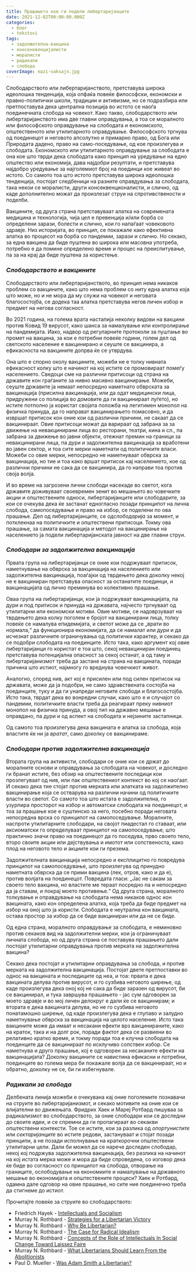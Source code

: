 ```yaml
---
title: Прашањето кое ги подели либертаријанците
date: 2021-12-02T00:00:00.000Z
categories:
  - блог
  - tekstovi
tags:
  - задолжителна-вакцина
  - консенквенцијалисти
  - моралисти
  - радикали
  - слобода
coverImage: nazi-vaksajn.jpg
---
```


Слободарството или либертаријанството, претставува широка идеолошка тенденција, која опфаќа повеќе философски, економски и правно-политички школи, традиции и активизми, но се подразбира или претпоставува дека централна позиција во истото се наоѓа поединечната слобода на човекот. Како такво, слободарството или либертаријанството има две главни оправдувања, а тоа се моралното или философското оправдување на слободата и економското, општественото или утилитарното оправдување. Философското тргнува од поединецот и неговото апсолутно и примарно право, од Бога или Природата дадено, право на само-поседување, од кое произлегува и слободата. Економското или утилитарното оправдување за слободата е она кое што тврди дека слободата како принцип на уредување на едно општество или економија, дава најдобри резултати, и претставува најдобро уредување за најголемиот број на поединци кое живеат во истото. Со самото тоа што истото претставува широка идеолошка тенденција, постојат следбеници на разните оправдувања за слободата, така некои се моралисти, други консеквенционалисти, и слично, од каде дополнително можат да произлезат струи на спротивствености и поделби.

Вакцините, од друга страна претставуваат алатка на современата медицина и технологија, чија цел е превенција и/или борба со определени зарази, болести и слично, кои го напаѓаат човековото здравје. Низ историјата, во принцип, се покажале како ефективна алатка во процесот на борба со пандемии, зарази и слично. Но секако, за една вакцина да биде пуштена во широка или масовна употреба, потребно е да поминe определено време и процес на преиспитување, па за на крај да биде пуштена за користење.

### _Слободарството и вакцините_

Слободарството или либертаријанството, во принцип нема никаков проблем со вакцините, како што нема проблем со ниту една алатка која што може, но и не мора да му служи на човекот и неговата благосостојба, се додека таа алатка претставува негов личен избор и предмет на негова согласност.

Во 2021 година, на голема врата настапија неколку видови на вакцини против Ковид 19 вирусот, како шанса за намалување или контролирање на пандемијата. Иако, надвор од регуларните протоколи за пуштање во промет на вакцина, за кои е потребни повеќе години, голем дел од светското население е вакцинирано и сеуште се вакцинира, а ефикасноста на вакцините допрва ќе се утврдува.

Она што е спорно околу вакцините, можеби не е толку нивната ефикасност колку што е начинот на кој истите се промовираат помеѓу населението. Сведоци сме на различни притисоци од страна на државите кон граѓаните за нивно масивно вакцинирање. Можеби, сеуште државите ја немаат непосредно наметнато обврската за вакцинација (присилна вакцинација, или да одат медицински лица, придружени со полиција во домовите да ги вакцинираат луѓето), но истите потполно ја користат својата положба на легитимен монопол на физичка принуда, да го направат вакцинирањето помасовно, и да извршат притисок кон оние кои од различни причини, не сакаат да се вакцинираат. Овие притисоци можат да варираат oд забрана за за движење на невакцинирани лица во ресторани, театри, кина и сл., па забрана за движење во јавни објекти, отежнат премин на граници за невакцинирани лица, па дури и задолжителна вакцинација за вработени во јавен сектор, и тоа сите мерки наметнати од политичките власи. Можеби со овие мерки, непосредно не наметнуваат обврска за вакцинација, но тие и тоа како вршат притисок кај населението, кое од различни причини не сака да се вакцинира, да го направи тоа против своја волја.

И во време на загрозени лични слободи насекаде во светот, кога државите доживуваат своевремен зенит во мешањето во човечките акции и општествените односи, либертаријанците или слободарите, за кои се очекува дека ќе застанат едногласно позади принципот на лична слобода, самопоседување и право на избор, се поделени по ова прашање. Дел од либертаријанците, се _одслободарија_ за момент, и потклекнаа на политичките и општествени притисоци. Токму ова прашање, за самата вакцинација и методот на вакцинирање на населението ја подели либертаријанската јавност на две главни струи.

### _Слободари за задолжителна вакцинација_

Првата група на либертаријанци се оние кои подржуваат притисок, наметнување на обврска за вакцинација на населението или задолжителна вакцинација, поаѓајки од тврдењето дека доколку некој не е вакциниран претставува опасност за останатите поединци, и вакцинацијата од лично преминува во колективно прашање. 

Оваа група на либертаријанци, кои ја подржуваат вакцинацијата, па дури и под притисок и принуда на државата, најчесто тргнуваат од утилитарни или економски мотиви. Овие мотиви, се надоврзуваат на тврдењето дека колку поголем е бројот на вакцинирани лица, толку повеќе се намалува епидемијата, и светот може да се „врати во нормала,“ да функционира економијата, да се намалат или дури и да исчезнат различните ограничувања од политички карактер, и секако да се подобри слободата на поединците. Исто така, како аргумент кој овие либертаријанци го користат е тоа што, секој невакциниран поединец претставува потенцијална опасност за секој останат, а од таму и либертаријанизмот треба да застане на страна на вакцината, поради причина што истиот, најмногу го вреднува човечкиот живот. 

Аналогно, според нив, акт кој е присилен или под силен притисок на државата, може да ја подобри, не само здравствената состојба на поединците, туку и да ги унапреди неговите слободи и благосостојба. Исто така, тврдат дека во вонредни случаи, како што е и случајот со пандемии, политичките власти треба да реагираат преку нивниот монопол на физичка принуда, а овој тип на државно мешање е оправдано, па дури и од аспект на слободата и нејзините застапници. 

Од самото тоа произлегува дека вакцината е алатка за слобода, која властите ќе ни ја _вратат_, само доколку се вакцинираме. 

### _Слободари против задолжителна вакцинација_

Втората група на активисти, слободари се оние кои се држат до моралните основи и оправдувања за слободата на човекот, и доследно ги бранат истите, без обзир на општествените последици кои прозлегуваат од нив, или пак општествениот контекст во кој се наоѓаат. И секако дека тие стојат против мерката или алатката на задолжително вакцинирање која се остварува на различни начини од политичките власти во светот. Со самото тоа што истата е задолжителна, го узурпира просторот на избор и автоматски слободата на поединецот, и тоа за прашање кое е суштинско за него, посебно поради неговата непосредна врска со принципот на самопоседување. Моралните, наспроти утилитарните слободари, на својот пиадестал го ставаат, или аксиоматски го определуваат принципот на самопоседување, што практично значи право на поединецот да го поседува, прво своето тело, второ своите акции или дејствувања и имотот или сопственоста, како плод на неговото тело и акциите кои ги презема. 

Задолжителната вакцинација непосредно и експлицитно го повредува принципот на самопоседување, што произлегува од принудно наметната обврска да се прими вакцина (лек, отров, како и да е), против волјата на поединецот. Повредата гласи: „Јас не сакам за своето тело вакцина, но властите ме тераат посредно па и непосредно да ја ставам, и покрај моето противење.“ Од друга страна, моралното толкување и оправдување на слободата нема никаков однос кон вакцината, како кон определена алатка, која треба да биде предмет на избор на оној што ја користи. Слободата е неутрална кон вакцината, остава простор за избор да се биде вакциниран или да не се биде. 

Од една страна, моралното оправдување за слободата, е неминовно против секаков вид на задолжителни мерки, кои ја ограничуваат личната слобода, но од друга страна се поставува прашањето дали постојат утилитарни оправдувања против мерката на задолжителна вакцина? 

Секако дека постојат и утилитарни оправдувања за слобода, и против мерката на задолжителна вакцинација. Постојат двете претпоставки во однос на вакцината и последиците од неа, и тоа: првата е дека вакцината делува против вирусот, и го сузбива неговото ширење, од каде произлегува дека оној кој не сака да биде заразен од вирусот, би се вакцинирал, и тука завршува прашањето - јас сум одговорен за моето здравје и во мој личен делокруг е дали ќе се вакцинирам; и втората е дека вакцината делува, но не го сузбива неговото понатамошно ширење, од каде произлегува дека е глупаво и залудно наметнување обврска за вакцинација на целото население. Исто така вакцините може да имаат и несакани ефекти врз вакцинираните, како на краток, така и на долг рок, поради фактот дека се развиени во релативно кратко време, и токму поради тоа е клучна слободата на поединците да се вакцинираат по исклучиво сопствен избор. Се наметнува и друго прашање, кој е одговорен за несаканите ефекти на вакцинацијата? Доколку вакцините се навистина ефикасни и потребни, поединците во голема мера би покажале волја да се вакцинираат, но и обратно, доколку не се, би ги избегнувале.

### _Радикали за слобода_

Делбената линија можеби е очекувана кај оние поголемите познавачи на струите во либертаријанизмот, и секако мотивите на оние кои се влијателни во движењата. Фридрих Хаек и Мареј Ротбард пишуваа за радикализмот во слободарството, за оние слободари кои се доследни до своите идеи, и се спремни да ги пропагираат во секакви општествени контексти. Тое се истите, кои за разлика од _опортунистите_ или _сектаријанците_ во истите редови, застануваат и стојат позади принципи, а не позади исполнување на краткорочни општествени утилитарни цели. Дали би можел да се нарече доследен слободар, некој кој подржува задолжителна вакцинација, без разлика на начинот на кој истата мерка може и мора да биде спроведена, со изговор дека ќе биде во согласност со принципот на слобода, отворање на границите, ослободување на економиите и намалување на државното мешање во економијата и општествените процеси? Хаек и Ротбард, одамна дале одговор на овие прашање, но сите ние поединечно треба да стигнеме до истиот.

Прочитајте повеќе за струите во слободарството:

- Friedrich Hayek - [Intellectuals and Socialism](https://cdn.mises.org/Intellectuals%20and%20Socialism_4.pdf)
- Murray N. Rothbard - [Strategies for a Libertarian Victory](https://mises.org/library/strategies-libertarian-victory)
- Murray N. Rothbard - [Why Be Libertarian?](https://mises.org/library/why-be-libertarian)
- Murray N. Rothbard - [The Case for Radical Idealism](https://mises.org/library/case-radical-idealism)
- Murray N. Rothbard - [Concepts of the Role of Intellectuals In Social Change Toward Laissez Faire](https://mises.org/library/concepts-role-intellectuals-social-change-toward-laissez-faire-0) 
- Murray N. Rothbard - [What Libertarians Should Learn From the Abolitionists](https://mises.org/library/what-libertarians-should-learn-abolitionists)
- Paul D. Mueller - [Was Adam Smith a Libertarian?](https://www.libertarianism.org/columns/was-adam-smith-libertarian)
